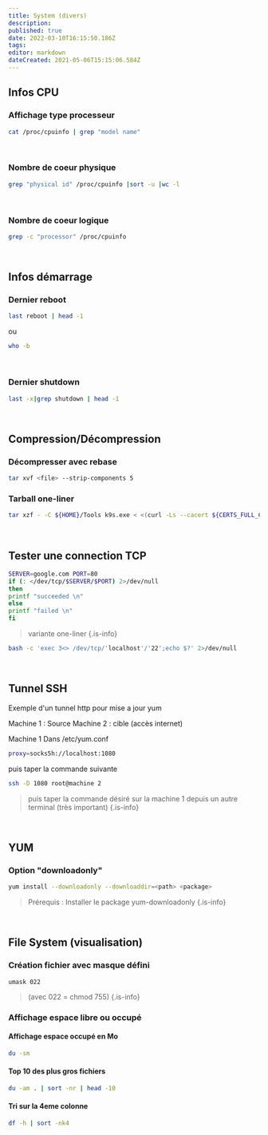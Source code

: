 ```yaml
---
title: System (divers)
description: 
published: true
date: 2022-03-10T16:15:50.186Z
tags: 
editor: markdown
dateCreated: 2021-05-06T15:15:06.584Z
---
```


## Infos CPU
### Affichage type processeur 
```bash
cat /proc/cpuinfo | grep "model name"
```
&nbsp;
### Nombre de coeur physique
```bash
grep "physical id" /proc/cpuinfo |sort -u |wc -l
```
&nbsp;
### Nombre de coeur logique
```bash
grep -c "processor" /proc/cpuinfo
```

&nbsp;
## Infos démarrage
### Dernier reboot
```bash
last reboot | head -1
```
ou
```bash
who -b
```
&nbsp;
### Dernier shutdown
```bash
last -x|grep shutdown | head -1
```

&nbsp;
## Compression/Décompression
### Décompresser avec rebase
```bash
tar xvf <file> --strip-components 5
```

### Tarball one-liner
```bash
tar xzf - -C ${HOME}/Tools k9s.exe < <(curl -Ls --cacert ${CERTS_FULL_CA_BUNDLE} ${K9S_URL})
```

&nbsp;
## Tester une connection TCP
```bash
SERVER=google.com PORT=80 
if (: </dev/tcp/$SERVER/$PORT) 2>/dev/null
then
printf "succeeded \n"
else
printf "failed \n"
fi
```

> variante one-liner
{.is-info}


```bash
bash -c 'exec 3<> /dev/tcp/'localhost'/'22';echo $?' 2>/dev/null
```
&nbsp;

## Tunnel SSH
Exemple d'un tunnel http pour mise a jour yum

Machine 1 : Source
Machine 2 : cible (accès internet)

Machine 1
Dans /etc/yum.conf
```bash
proxy=socks5h://localhost:1080
```
puis taper la commande suivante
```bash
ssh -D 1080 root@machine 2
```
> puis taper la commande désiré sur la machine 1 depuis un autre terminal (très important)
{.is-info}

&nbsp;

## YUM
### Option "downloadonly"
```bash
yum install --downloadonly --downloaddir=<path> <package>
```

> Prérequis : Installer le package yum-downloadonly
{.is-info}

&nbsp;

## File System (visualisation)
### Création fichier avec masque défini
```
umask 022
```
> (avec 022 = chmod 755)
{.is-info}


### Affichage espace libre ou occupé
#### Affichage espace occupé en Mo
```bash
du -sm
```

#### Top 10 des plus gros fichiers
```bash
du -am . | sort -nr | head -10
```

#### Tri sur la 4eme colonne
```bash
df -h | sort -nk4
```
